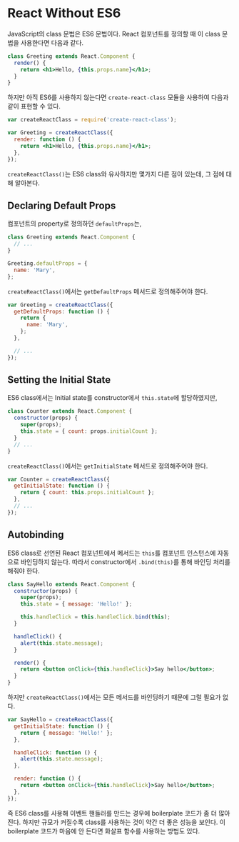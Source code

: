 # React Without ES6

JavaScript의 class 문법은 ES6 문법이다. React 컴포넌트를 정의할 때 이 class 문법을 사용한다면 다음과 같다.

```jsx
class Greeting extends React.Component {
  render() {
    return <h1>Hello, {this.props.name}</h1>;
  }
}
```

하지만 아직 ES6를 사용하지 않는다면 `create-react-class` 모듈을 사용하여 다음과 같이 표현할 수 있다.

```jsx
var createReactClass = require('create-react-class');

var Greeting = createReactClass({
  render: function () {
    return <h1>Hello, {this.props.name}</h1>;
  },
});
```

`createReactClass()`는 ES6 class와 유사하지만 몇가지 다른 점이 있는데, 그 점에 대해 알아본다.

## Declaring Default Props

컴포넌트의 property로 정의하던 `defaultProps`는,

```jsx
class Greeting extends React.Component {
  // ...
}

Greeting.defaultProps = {
  name: 'Mary',
};
```

`createReactClass()`에서는 `getDefaultProps` 메서드로 정의해주어야 한다.

```jsx
var Greeting = createReactClass({
  getDefaultProps: function () {
    return {
      name: 'Mary',
    };
  },

  // ...
});
```

## Setting the Initial State

ES6 class에서는 Initial state를 constructor에서 `this.state`에 할당하였지만,

```jsx
class Counter extends React.Component {
  constructor(props) {
    super(props);
    this.state = { count: props.initialCount };
  }
  // ...
}
```

`createReactClass()`에서는 `getInitialState` 메서드로 정의해주어야 한다.

```jsx
var Counter = createReactClass({
  getInitialState: function () {
    return { count: this.props.initialCount };
  },
  // ...
});
```

## Autobinding

ES6 class로 선언된 React 컴포넌트에서 메서드는 `this`를 컴포넌트 인스턴스에 자동으로 바인딩하지 않는다. 따라서 constructor에서 `.bind(this)`를 통해 바인딩 처리를 해줘야 한다.

```jsx
class SayHello extends React.Component {
  constructor(props) {
    super(props);
    this.state = { message: 'Hello!' };

    this.handleClick = this.handleClick.bind(this);
  }

  handleClick() {
    alert(this.state.message);
  }

  render() {
    return <button onClick={this.handleClick}>Say hello</button>;
  }
}
```

하지만 `createReactClass()`에서는 모든 메서드를 바인딩하기 때문에 그럴 필요가 없다.

```jsx
var SayHello = createReactClass({
  getInitialState: function () {
    return { message: 'Hello!' };
  },

  handleClick: function () {
    alert(this.state.message);
  },

  render: function () {
    return <button onClick={this.handleClick}>Say hello</button>;
  },
});
```

즉 ES6 class를 사용해 이벤트 핸들러를 만드는 경우에 boilerplate 코드가 좀 더 많아진다. 하지만 규모가 커질수록 class를 사용하는 것이 약간 더 좋은 성능을 보인다. 이 boilerplate 코드가 마음에 안 든다면 화살표 함수를 사용하는 방법도 있다.
